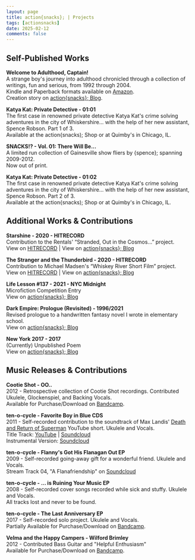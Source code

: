 ```yaml
---
layout: page
title: action{snacks}; | Projects
tags: [actionsnacks]
date: 2025-02-12
comments: false
---
```


<h2>Self-Published Works</h2>
<p><b>Welcome to Adulthood, Captain!</b>
<br>A strange boy's journey into adulthood chronicled through a collection of writings, fun and serious, from 1992 through 2004.
<br>Kindle and Paperback formats available on <a href="https://www.amazon.com/Welcome-Adulthood-Captain-Collected-Writings/dp/B084FHKXX1">Amazon</a>.
<br>Creation story on <a href="https://blog.actionsnacks.net/well-welcome-to-adulthood-captain">action{snacks}; Blog</a>.</p>

<p><b>Katya Kat: Private Detective - 01:01</b>
<br>The first case in renowned private detective Katya Kat's crime solving adventures in the city of Whiskershire... with the help of her new assistant, Spence Robson. Part 1 of 3.
<br>Available at the action{snacks); Shop or at Quimby's in Chicago, IL.</p>

<p><b>SNACKS!? - Vol. 01: There Will Be...</b>
<br>A limited run collection of Gainesville show fliers by {spence}; spanning 2009-2012.
<br>Now out of print.</p>

<p><b>Katya Kat: Private Detective - 01:02</b>
<br>The first case in renowned private detective Katya Kat's crime solving adventures in the city of Whiskershire... with the help of her new assistant, Spence Robson. Part 2 of 3.
<br>Available at the action{snacks); Shop or at Quimby's in Chicago, IL.</p>


<h2>Additional Works & Contributions</h2>
<p><b>Starshine - 2020 - HITRECORD</b>
<br>Contribution to the Rentals' “Stranded, Out in the Cosmos...” project.
<br>View on <a href="https://hitrecord.org/projects/4436089">HITRECORD</a>  |  View on <a href="https://blog.actionsnacks.net/well-welcome-to-adulthood-captain">action{snacks}; Blog</a></p>

<p><b>The Stranger and the Thunderbird - 2020 - HITRECORD</b>
<br>Contribution to Michael Madsen's “Whiskey River Short Film” project.
<br>View on <a href="https://hitrecord.org/projects/4436089">HITRECORD</a>  |  View on <a href="https://blog.actionsnacks.net/well-welcome-to-adulthood-captain">action{snacks}; Blog</a></p>

<p><b>Life Lesson #137 - 2021 - NYC Midnight</b>
<br>Microfiction Competition Entry
<br>View on <a href="https://blog.actionsnacks.net/well-welcome-to-adulthood-captain">action{snacks}; Blog</a></p>

<p><b>Dark Empire: Prologue (Revisited) - 1996/2021</b>
<br>Revised prologue to a handwritten fantasy novel I wrote in elementary school.
<br>View on <a href="https://blog.actionsnacks.net/well-welcome-to-adulthood-captain">action{snacks}; Blog</a></p>

<p><b>New York 2017 - 2017</b>
<br>(Currently) Unpublished Poem
<br>View on <a href="https://blog.actionsnacks.net/well-welcome-to-adulthood-captain">action{snacks}; Blog</a></p>


<h2>Music Releases & Contributions</h2>
<p><b>Cootie Shot - OO..</b>
<br>2012 - Retrospective collection of Cootie Shot recordings. Contributed Ukulele, Glockenspiel, and Backing Vocals.
<br>Available for Purchase/Download on <a href="https://cootieshot.bandcamp.com/album/oo">Bandcamp</a>.</p>

<p><b>ten-o-cycle - Favorite Boy in Blue CDS</b>
<br>2011 - Self-recorded contribution to the soundtrack of  Max Landis' <a href="https://youtu.be/0PlwDbSYicM?si=6g-ToK4HTVzz1O7g">Death and Return of Superman</a> YouTube short. Ukulele and Vocals.
<br>Title Track: <a href="https://youtu.be/7vpqD1-etEg?si=tU8oXAmctRBNd3Ob">YouTube</a> | <a href="https://soundcloud.com/tenocycle/favorite-boy-in-blue">Soundcloud</a>
<br>Instrumental Version: <a href="https://soundcloud.com/tenocycle/favorite-boy-in-blue-instrumental">Soundcloud</a></p>

<p><b>ten-o-cycle - Flanny's Got His Flanagan Out EP</b>
<br>2009 - Self-recorded going-away gift for a wonderful friend. Ukulele and Vocals.
<br>Stream Track 04, "A Flanafriendship" on <a href="https://soundcloud.com/tenocycle/a-flanafriendship">Soundcloud</a></p>

<p><b>ten-o-cycle - ... is Ruining Your Music EP</b>
<br>2008 - Self-recorded cover songs recorded while sick and stuffy. Ukulele and Vocals.
<br>All tracks lost and never to be found.</p>

<p><b>ten-o-cycle - The Last Anniversary EP</b>
<br>2017 - Self-recorded solo project. Ukulele and Vocals.
<br>Partially Available for Purchase/Download on <a href="https://tenocycle.bandcamp.com/album/the-last-anniversary">Bandcamp</a>.</p>

<p><b>Velma and the Happy Campers - Wilford Brimley</b>
<br>2012 - Contributed Bass Guitar and "Helpful Enthusiasm"
<br>Available for Purchase/Download on <a href="https://velmaandthehappycampers.bandcamp.com/album/wilford-brimley">Bandcamp</a>.</p>
